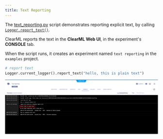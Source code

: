 ```yaml
---
title: Text Reporting
---
```


The [text_reporting.py](https://github.com/allegroai/clearml/blob/master/examples/reporting/text_reporting.py) script 
demonstrates reporting explicit text, by calling [`Logger.report_text()`](../../references/sdk/logger.md#report_text). 

ClearML reports the text in the **ClearML Web UI**, in the experiment's **CONSOLE** tab. 

When the script runs, it creates an experiment named `text reporting` in the `examples` project.

```python
# report text
Logger.current_logger().report_text("hello, this is plain text")
```

![image](../../img/examples_reporting_text.png)